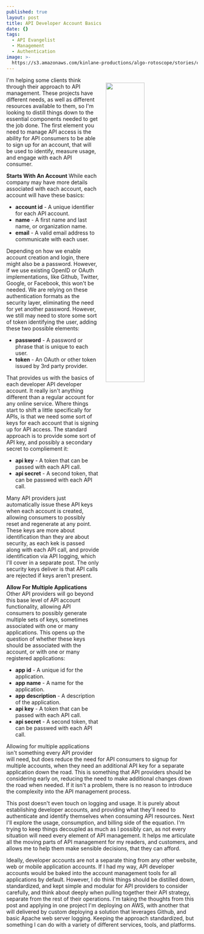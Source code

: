 ```yaml
---
published: true
layout: post
title: API Developer Account Basics
date: {}
tags:
  - API Evangelist
  - Management
  - Authentication
image: >-
  https://s3.amazonaws.com/kinlane-productions/algo-rotoscope/stories/cargo-ship-on-sea_blue_circuit.jpg
---
```

<p><img src="https://s3.amazonaws.com/kinlane-productions/algo-rotoscope/stories/cargo-ship-on-sea_blue_circuit.jpg" align="right" width="45%" style="padding: 15px;" /></p>I'm helping some clients think through their approach to API management. These projects have different needs, as well as different resources available to them, so I'm looking to distill things down to the essential components needed to get the job done. The first element you need to manage API access is the ability for API consumers to be able to sign up for an account, that will be used to identify, measure usage, and engage with each API consumer. 

**Starts With An Account**
While each company may have more details associated with each account, each account will have these basics:

- **account id** - A unique identifier for each API account.
- **name** - A first name and last name, or organization name.
- **email** - A valid email address to communicate with each user. 

Depending on how we enable account creation and login, there might also be a password. However, if we use existing OpenID or OAuth implementations, like Github, Twitter, Google, or Facebook, this won't be needed. We are relying on these authentication formats as the security layer, eliminating the need for yet another password. However, we still may need to store some sort of token identifying the user, adding these two possible elements:

- **password** - A password or phrase that is unique to each user.
- **token** - An OAuth or other token issued by 3rd party provider.

That provides us with the basics of each developer API developer account. It really isn't anything different than a regular account for any online service. Where things start to shift a little specifically for APIs, is that we need some sort of keys for each account that is signing up for API access. The standard approach is to provide some sort of API key, and possibly a secondary secret to compliement it:

- **api key** - A token that can be passed with each API call.
- **api secret** - A second token, that can be passwed with each API call.

Many API providers just automatically issue these API keys when each account is created, allowing consumers to possibly reset and regenerate at any point. These keys are more about identification than they are about security, as each kek is passed along with each API call, and provide identification via API logging, which I'll cover in a separate post. The only security keys deliver is that API calls are rejected if keys aren't present.

**Allow For Multiple Applications**
Other API providers will go beyond this base level of API account functionality, allowing API consumers to possibly generate multiple sets of keys, sometimes associated with one or many applications. This opens up the question of whether these keys should be associated with the account, or with one or many registered applications:

- **app id** - A unique id for the application.
- **app name** - A name for the application.
- **app description** - A description of the application.
- **api key** - A token that can be passed with each API call.
- **api secret** - A second token, that can be passwed with each API call.

Allowing for multiple applications isn't something every API provider will need, but does reduce the need for API consumers to signup for multiple accounts, when they need an additional API key for a separate application down the road. This is something that API providers should be considering early on, reducing the need to make additional changes down the road when needed. If it isn't a problem, there is no reason to introduce the complexity into the API management process.

This post doesn't even touch on logging and usage. It is purely about establishing developer accounts, and providing what they'll need to authenticate and identify themselves when consuming API resources. Next I'll explore the usage, consumption, and billing side of the equation. I'm trying to keep things decoupled as much as I possibly can, as not every situation will need every element of API management. It helps me articulate all the moving parts of API management for my readers, and customers, and allows me to help them make sensible decisions, that they can afford.

Ideally, developer accounts are not a separate thing from any other website, web or mobile application accounts. If I had my way, API developer accounts would be baked into the account management tools for all applications by default. However, I do think things should be distilled down, standardized, and kept simple and modular for API providers to consider carefully, and think about deeply when pulling together their API strategy, separate from the rest of their operations. I'm taking the thoughts from this post and applying in one project I'm deploying on AWS, with another that will delivered by custom deploying a solution that leverages Github, and basic Apache web server logging. Keeping the approach standardized, but something I can do with a variety of different services, tools, and platforms.
